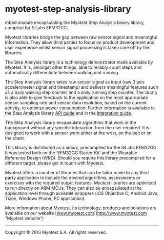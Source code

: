 # myotest-step-analysis-library
mbed module encapsulating the Myotest Step Analysis binary library, compiled for SiLabs EFM32GG.

Myotest libraries bridge the gap between raw sensor signal and meaningful information. They allow third parties to focus on product development and user experience whilst sensor signal processing is taken care off by the libraries.

The Step Analysis library is a technology demonstrator made available by Myotest. It is, amongst other things, able to reliably count steps and automatically differentiate between walking and running.

The Step Analysis library takes raw sensor signal as input (raw 3 axis accelerometer signal and timestamp) and delivers meaningful features such as a daily walking step counter and a daily running step counter. The library is also able to give feedback to the application on the most appropriate sensor sampling rate and sensor data resolution, based on the current activity, to optimize power consumption. Further information is available in the Step Analysis library [API guide](Docs/api_guide.md) and in the [Integration guide](Docs/integration_guide.md).

The Step Analysis library encapsulate algorithms that work in the background without any specific interaction from the user required. It is designed to work with a sensor worn either at the wrist, on the belt or on the chest.

This library is distributed as a binary, precompiled for the SiLabs EFM32GG. It was tested both on the ‘EFM32GG Starter Kit’ and the Wearable Reference Design (WRD). Should you require this library precompiled for a different target, please get in touch with Myotest.

Myotest offers a number of libraries that can be tailor made to any third party application to include the desired algorithms, assessments or exercises with the required output features. Myotest libraries are optimized to run directly on ARM MCUs. They can also be encapsulated at the application level through available wrappers (iOS Objective C, Android Java, Tizen, Windows Phone, PC application).

More information about Myotest, its technology, products and solutions are available on our website [www.myotest.com](http://www.myotest.com "Myotest website")

______
Copyright © 2016 Myotest S.A. All rights reserved.
